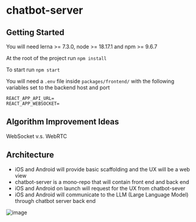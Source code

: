 # chatbot-server

## Getting Started
You will need lerna >= 7.3.0, node >= 18.17.1 and npm >= 9.6.7

At the root of the project run
`npm install`

To start run
`npm start`

You will need a `.env` file inside `packages/frontend/` with the following variables set to the backend host and port
```
REACT_APP_API_URL=
REACT_APP_WEBSOCKET=
```

## Algorithm Improvement Ideas

WebSocket v.s. WebRTC

## Architecture

- iOS and Android will provide basic scaffolding and the UX will be a web view
- chatbot-server is a mono-repo that will contain front end and back end
- iOS and Android on launch will request for the UX from chatbot-sever
- iOS and Android will communicate to the LLM (Large Language Model) through chatbot server back end

![image](https://github.com/mdctleo/chatbot-server/assets/31061195/ffc113b9-6b0c-4f3e-907b-d93b1f60a389)
